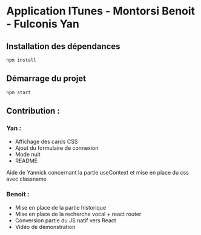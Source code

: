 # Application ITunes - Montorsi Benoit - Fulconis Yan

## Installation des dépendances

`npm install`

## Démarrage du projet

`npm start`

## Contribution :

### Yan : 

 - Affichage des cards CSS
 - Ajout du formulaire de connexion
 - Mode nuit
 - README
 
 Aide de Yannick concernant la partie useContext et mise en place du css avec classname
 
 ### Benoit :
 
 - Mise en place de la partie historique
 - Mise en place de la recherche vocal + react router
 - Conversion partie du JS natif vers React
 - Vidéo de démonstration

 